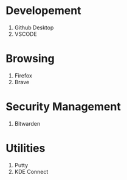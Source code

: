 # Developement

1. Github Desktop
2. VSCODE


# Browsing

1. Firefox
2. Brave


# Security Management 

1. Bitwarden


# Utilities

1. Putty
2. KDE Connect
